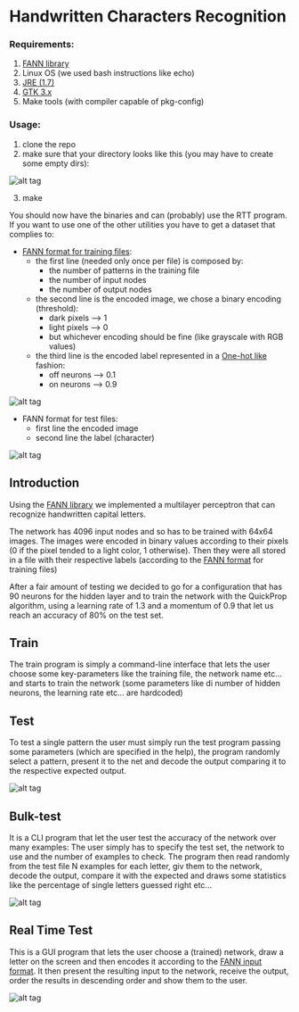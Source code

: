 # Handwritten Characters Recognition

### Requirements:
1. [FANN library](http://leenissen.dk/fann/wp/download/)
2. Linux OS (we used bash instructions like echo)
3. [JRE (1.7)](http://www.oracle.com/technetwork/java/javase/downloads/index.html)
4. [GTK 3.x](http://www.gtk.org/download/index.php)
5. Make tools (with compiler capable of pkg-config)

### Usage:
1. clone the repo
2. make sure that your directory looks like this (you may have to create some empty dirs):

![alt tag](https://raw.githubusercontent.com/MichelangeloDiamanti/hcr/master/Screenshots/tree-dirs.png)

3. make

You should now have the binaries and can (probably) use the RTT program. If you want to use one of the other utilities you have to get a dataset that complies to:

* [FANN format for training files](http://leenissen.dk/fann/html/files/fann_train-h.html):
    * the first line (needed only once per file) is composed by:
        * the number of patterns in the training file
        * the number of input nodes
        * the number of output nodes
    * the second line is the encoded image, we chose a binary encoding (threshold):
        * dark pixels --> 1 
        * light pixels --> 0
        * but whichever encoding should be fine (like grayscale with RGB values)
    * the third line is the encoded label represented in a [One-hot like](https://it.wikipedia.org/wiki/One-hot) fashion:
        * off neurons --> 0.1
        * on neurons --> 0.9
        
![alt tag](https://raw.githubusercontent.com/MichelangeloDiamanti/hcr/master/Screenshots/training_set_file.png)

* FANN format for test files:
    * first line the encoded image
    * second line the label (character)

![alt tag](https://raw.githubusercontent.com/MichelangeloDiamanti/hcr/master/Screenshots/test_set_file.png)

## Introduction
Using the [FANN library](http://leenissen.dk/fann/wp/) we implemented a multilayer perceptron that can recognize handwritten capital letters.

The network has 4096 input nodes and so has to be trained with 64x64 images. The images were encoded in binary values according to their pixels (0 if the pixel tended to a light color, 1 otherwise). Then they were all stored in a file with their respective labels (according to the [FANN format](http://leenissen.dk/fann/html/files/fann_train-h.html) for training files)

After a fair amount of testing we decided to go for a configuration that has 90 neurons for the hidden layer and to train the network with the QuickProp algorithm, using a learning rate of 1.3 and a momentum of 0.9 that let us reach an accuracy of 80% on the test set.

## Train
The train program is simply a command-line interface that lets the user choose some key-parameters like the training file, the network name etc... and starts to train the network (some parameters like di number of hidden neurons, the learning rate etc... are hardcoded)

## Test
To test a single pattern the user must simply run the test program passing some parameters (which are specified in the help), the program randomly select a pattern, present it to the net and decode the output comparing it to the respective expected output.

![alt tag](https://raw.githubusercontent.com/MichelangeloDiamanti/hcr/master/Screenshots/test.png)
## Bulk-test
It is a CLI program that let the user test the accuracy of the network over many examples:
The user simply has to specify the test set, the network to use and the number of examples to check. The program then read randomly from the test file N examples for each letter, giv them to the network, decode the output, compare it with the expected and draws some statistics like the percentage of single letters guessed right etc...

![alt tag](https://raw.githubusercontent.com/MichelangeloDiamanti/hcr/master/Screenshots/bulk-test.png)
## Real Time Test
This is a GUI program that lets the user choose a (trained) network, draw a letter on the screen and then encodes it according to the [FANN input format](http://leenissen.dk/fann/html/files/fann_train-h.html).
It then present the resulting input to the network, receive the output, order the results in descending order and show them to the user.

![alt tag](https://raw.githubusercontent.com/MichelangeloDiamanti/hcr/master/Screenshots/RTT.png)
